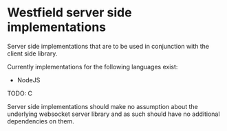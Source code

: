 Westfield server side implementations
=====================================

Server side implementations that are to be used in conjunction
with the client side library.

Currently implementations for the following languages exist:
 - NodeJS
 
TODO: C
 
Server side implementations should make no assumption about the 
 underlying websocket server library and as such should have no
 additional dependencies on them.